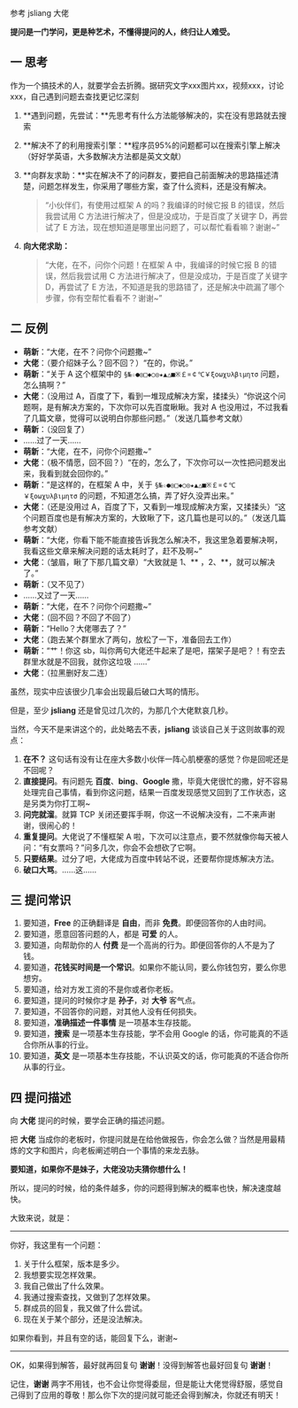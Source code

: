 参考 jsliang 大佬

**提问是一门学问，更是种艺术，不懂得提问的人，终归让人难受。** 

## 一 思考

作为一个搞技术的人，就要学会去折腾。据研究文字xxx图片xx，视频xxx，讨论xxx，自己遇到问题去查找更记忆深刻

1. **遇到问题，先尝试：**先思考有什么方法能够解决的，实在没有思路就去搜索

2. **解决不了的利用搜索引擎：**程序员95%的问题都可以在搜索引擎上解决（好好学英语，大多数解决方法都是英文文献）

3. **向群友求助：**实在解决不了的问群友，要把自己前面解决的思路描述清楚，问题怎样发生，你采用了哪些方案，查了什么资料，还是没有解决。

   > “小伙伴们，有使用过框架 A 的吗？我编译的时候它报 B 的错误，然后我尝试用 C 方法进行解决了，但是没成功，于是百度了关键字 D，再尝试了 E 方法，现在想知道是哪里出问题了，可以帮忙看看嘛？谢谢~”

4. **向大佬求助：**

   > “大佬，在不，问你个问题！在框架 A 中，我编译的时候它报 B 的错误，然后我尝试用 C 方法进行解决了，但是没成功，于是百度了关键字 D，再尝试了 E 方法，不知道是我的思路错了，还是解决中疏漏了哪个步骤，你有空帮忙看看不？谢谢~”

## 二 反例

* **萌新**：“大佬，在不？问你个问题撒~”
* **大佬**：（要介绍妹子么？回不回？）“在的，你说。”
* **萌新**：“关于 A 这个框架中的 `§№☆●◎□◆○◎★▲△■※￡¤￠℃￥ξοωχυλβιμητσ` 问题，怎么搞啊？”
* **大佬**：（没用过 A，百度了下，看到一堆现成解决方案，揉揉头）“你说这个问题啊，是有解决方案的，下次你可以先百度瞅瞅。我对 A 也没用过，不过我看了几篇文章，觉得可以说明白你那些问题。”（发送几篇参考文献）
* **萌新**：（没回复了）
* ……过了一天……
* **萌新**：“大佬，在不，问你个问题撒~”
* **大佬**：（极不情愿，回不回？）“在的，怎么了，下次你可以一次性把问题发出来，我看到就会回你的。”
* **萌新**：“是这样的，在框架 A 中，关于 `§№☆●◎□◆○◎★▲△■※￡¤￠℃￥ξοωχυλβιμητσ` 的问题，不知道怎么搞，弄了好久没弄出来。”
* **大佬**：（还是没用过 A，百度了下，又看到一堆现成解决方案，又揉揉头）“这个问题百度也是有解决方案的，大致瞅了下，这几篇也是可以的。”（发送几篇参考文献）
* **萌新**：“大佬，你看下能不能直接告诉我怎么解决不，我这里急着要解决啊，我看这些文章来解决问题的话太耗时了，赶不及啊~”
* **大佬**：（皱眉，瞅了下那几篇文章）“大致就是 1、** ，2、**，就可以解决了。”
* **萌新**：（又不见了）
* ……又过了一天……
* **萌新**：“大佬，在不？问你个问题撒~”
* **大佬**：（回不回？不回了不回了）
* **萌新**：“Hello？大佬哪去了？”
* **大佬**：（跑去某个群里水了两句，放松了一下，准备回去工作）
* **萌新**：“艹！你这 sb，叫你两句大佬还牛起来了是吧，摆架子是吧？！有空去群里水就是不回我，就你这垃圾 ……”
* **大佬**：（拉黑删好友二连）

虽然，现实中应该很少几率会出现最后破口大骂的情形。

但是，至少 **jsliang** 还是曾见过几次的，为那几个大佬默哀几秒。

当然，今天不是来讲这个的，此处略去不表，**jsliang** 谈谈自己关于这则故事的观点：

1. **在不？** 这句话有没有让在座大多数小伙伴一阵心肌梗塞的感觉？你是回呢还是不回呢？
2. **直接提问**。有问题先 **百度**、**bing**、**Google** 撒，毕竟大佬很忙的撒，好不容易处理完自己事情，看到你这问题，结果一百度发现感觉又回到了工作状态，这是另类为你打工啊~
3. **问完就溜**。就算 TCP 关闭还要挥手啊，你这一不说解决没有，二不来声谢谢，很闹心的！
4. **重复提问**。大佬说了不懂框架 A 啦，下次可以注意点，要不然就像你每天被人问：“有女票吗？”问多几次，你会不会想砍了它啊。
5. **只要结果**。过分了吧，大佬成为百度中转站不说，还要帮你提炼解决方法。
6. **破口大骂**。……这……

## 三 提问常识

1. 要知道，**Free** 的正确翻译是 **自由**，而非 **免费**。即便回答你的人由时间。
2. 要知道，愿意回答问题的人，都是 **可爱** 的人。
3. 要知道，向帮助你的人 **付费** 是一个高尚的行为。即便回答你的人不是为了钱。
4. 要知道，**花钱买时间是一个常识**。如果你不能认同，要么你钱包穷，要么你思想穷。
5. 要知道，给对方发工资的不是你或者你老板。
6. 要知道，提问的时候你才是 **孙子**，对 **大爷** 客气点。
7. 要知道，不回答你的问题，对其他人没有任何损失。
8. 要知道，**准确描述一件事情** 是一项基本生存技能。
9. 要知道，**搜索** 是一项基本生存技能，学不会用 Google 的话，你可能真的不适合你所从事的行业。
10. 要知道，**英文** 是一项基本生存技能，不认识英文的话，你可能真的不适合你所从事的行业。

## 四 提问描述

向 **大佬** 提问的时候，要学会正确的描述问题。

把 **大佬** 当成你的老板时，你提问就是在给他做报告，你会怎么做？当然是用最精炼的文字和图片，向老板阐述明白一个事情的来龙去脉。

**要知道，如果你不是妹子，大佬没功夫猜你想什么！**

所以，提问的时候，给的条件越多，你的问题得到解决的概率也快，解决速度越快。

大致来说，就是：

---

你好，我这里有一个问题：

1. 关于什么框架，版本是多少。
2. 我想要实现怎样效果。
3. 我自己做出了什么效果。
4. 我通过搜索查找，又做到了怎样效果。
5. 群成员的回复，我又做了什么尝试。
6. 现在关于某个部分，还是没法解决。

如果你看到，并且有空的话，能回复下么，谢谢~

---

OK，如果得到解答，最好就再回复句 **谢谢**！没得到解答也最好回复句 **谢谢**！

记住，**谢谢** 两字不用钱，也不会让你觉得委屈，但是能让大佬觉得舒服，感觉自己得到了应用的尊敬！那么你下次的提问就可能还会得到解决，你就还有明天！